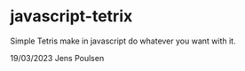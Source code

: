 # javascript-tetrix

Simple Tetris make in javascript do whatever you want with it.

19/03/2023
Jens Poulsen
